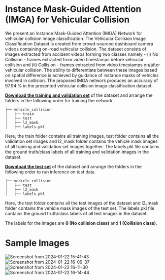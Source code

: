 # Instance Mask-Guided Attention (IMGA) for Vehicular Collision

We present an Instance Mask-Guided Attention (IMGA) Network for vehicular collision image classification. The Vehicular Collision Image Classification Dataset is created from crowd-sourced dashboard camera videos containing on-road vehicular collision. The dataset consists of images extracted from accident videos forming two classes namely - (i) No Collision - frames extracted from video timestamps before vehicular collision and (ii) Collision - frames extracted from video timestamps on/after vehicular collision. The ability to differentiate between these images based on spatial difference is achieved by guidance of instance masks of vehicles involved in collision. The proposed IMGA network produces an accuracy of 97.94 % in the presented vehicular collision image classification dataset.

**[Download the training and validation set](https://drive.google.com/drive/folders/1Pg2qvS2-cnWyK_IqXTnJZ_F8KGxlR5ff?usp=sharing)** of the dataset and arrange the folders in the following order for training the network.
 
    ├── vehicle_collision
    │   ├── train
    │   ├── test
    │   ├── l2_mask
    │   ├── labels.pkl

Here, the train folder contains all training images, test folder contains all the validation set images and l2_mask folder contains the vehicle mask images of all training and validation set images together.
The labels.pkl file contains the ground truth/class labels of all training and validation images in the dataset.

**[Download the test set](https://drive.google.com/drive/folders/19bq0db8jOs7cck7zrwlE0vd5trhY2GgY?usp=sharing)** of the dataset and arrange the folders in the following order to run inference on test data.

    ├── vehicle_collision
    │   ├── test
    │   ├── l2_mask
    │   ├── labels.pkl

Here, the test folder contains all the test images of the dataset and l2_mask folder contains the vehicle mask images of the test set.
The labels.pkl file contains the ground truth/class labels of all test images in the dataset.

The labels for the images are **0 (No collision class)** and **1 (Collision class)**.

# Sample Images 

![Screenshot from 2024-01-22 15-41-43](https://github.com/gmadhushan/IMGA-Vehicular-Collision/assets/62023065/34d0c112-5669-45ab-8990-90b6e68527f2)
![Screenshot from 2024-01-22 16-09-37](https://github.com/gmadhushan/IMGA-Vehicular-Collision/assets/62023065/f0f5ce8e-8884-4b07-bb70-0738dbe696be)
![Screenshot from 2024-01-22 16-11-30](https://github.com/gmadhushan/IMGA-Vehicular-Collision/assets/62023065/cd4352c4-762c-47b3-9347-1756829c0986)
![Screenshot from 2024-01-22 16-14-44](https://github.com/gmadhushan/IMGA-Vehicular-Collision/assets/62023065/78045522-1fb1-4e13-ba08-42f7f4a73911)

